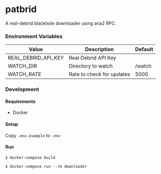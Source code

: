 patbrid
===

A real-debrid blackhole downloader using aria2 RPC.

### Environment Variables

Value | Description | Default
--- | --- | ---
REAL_DEBRID_API_KEY | Real Debrid API Key |
WATCH_DIR | Directory to watch | /watch
WATCH_RATE | Rate to check for updates | 5000

### Development

#### Requirements

* Docker

#### Setup

Copy `.env.example` to `.env`

#### Run

`$ docker-compose build`

`$ docker-compose run --rm downloader`
